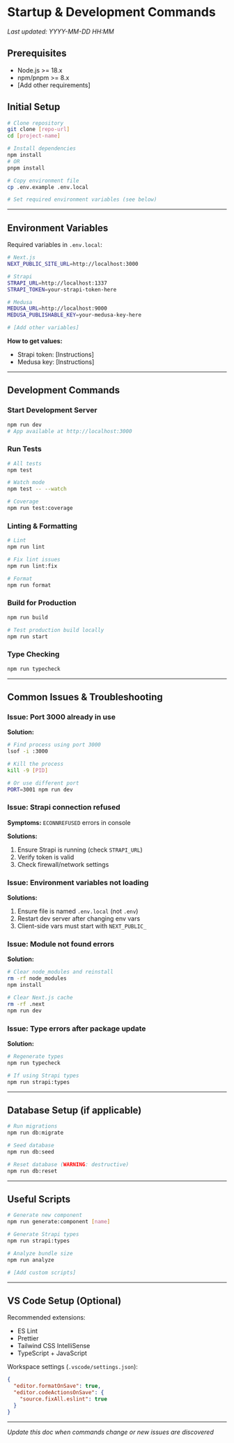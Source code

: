# Startup & Development Commands

*Last updated: YYYY-MM-DD HH:MM*

## Prerequisites

- Node.js >= 18.x
- npm/pnpm >= 8.x
- [Add other requirements]

## Initial Setup

```bash
# Clone repository
git clone [repo-url]
cd [project-name]

# Install dependencies
npm install
# OR
pnpm install

# Copy environment file
cp .env.example .env.local

# Set required environment variables (see below)
```

---

## Environment Variables

Required variables in `.env.local`:

```bash
# Next.js
NEXT_PUBLIC_SITE_URL=http://localhost:3000

# Strapi
STRAPI_URL=http://localhost:1337
STRAPI_TOKEN=your-strapi-token-here

# Medusa
MEDUSA_URL=http://localhost:9000
MEDUSA_PUBLISHABLE_KEY=your-medusa-key-here

# [Add other variables]
```

**How to get values:**
- Strapi token: [Instructions]
- Medusa key: [Instructions]

---

## Development Commands

### Start Development Server

```bash
npm run dev
# App available at http://localhost:3000
```

### Run Tests

```bash
# All tests
npm test

# Watch mode
npm test -- --watch

# Coverage
npm run test:coverage
```

### Linting & Formatting

```bash
# Lint
npm run lint

# Fix lint issues
npm run lint:fix

# Format
npm run format
```

### Build for Production

```bash
npm run build

# Test production build locally
npm run start
```

### Type Checking

```bash
npm run typecheck
```

---

## Common Issues & Troubleshooting

### Issue: Port 3000 already in use

**Solution:**
```bash
# Find process using port 3000
lsof -i :3000

# Kill the process
kill -9 [PID]

# Or use different port
PORT=3001 npm run dev
```

### Issue: Strapi connection refused

**Symptoms:** `ECONNREFUSED` errors in console

**Solutions:**
1. Ensure Strapi is running (check `STRAPI_URL`)
2. Verify token is valid
3. Check firewall/network settings

### Issue: Environment variables not loading

**Solutions:**
1. Ensure file is named `.env.local` (not `.env`)
2. Restart dev server after changing env vars
3. Client-side vars must start with `NEXT_PUBLIC_`

### Issue: Module not found errors

**Solution:**
```bash
# Clear node_modules and reinstall
rm -rf node_modules
npm install

# Clear Next.js cache
rm -rf .next
npm run dev
```

### Issue: Type errors after package update

**Solution:**
```bash
# Regenerate types
npm run typecheck

# If using Strapi types
npm run strapi:types
```

---

## Database Setup (if applicable)

```bash
# Run migrations
npm run db:migrate

# Seed database
npm run db:seed

# Reset database (WARNING: destructive)
npm run db:reset
```

---

## Useful Scripts

```bash
# Generate new component
npm run generate:component [name]

# Generate Strapi types
npm run strapi:types

# Analyze bundle size
npm run analyze

# [Add custom scripts]
```

---

## VS Code Setup (Optional)

Recommended extensions:
- ES Lint
- Prettier
- Tailwind CSS IntelliSense
- TypeScript + JavaScript

Workspace settings (`.vscode/settings.json`):
```json
{
  "editor.formatOnSave": true,
  "editor.codeActionsOnSave": {
    "source.fixAll.eslint": true
  }
}
```

---

*Update this doc when commands change or new issues are discovered*
